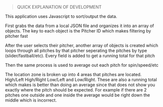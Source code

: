 > QUICK EXPLANATION OF DEVELOPMENT

This application uses Javascript to sort/output the data.

First grabs the data from a local JSON file and organizes it into an array of objects. The key to each object is the Pitcher ID which makes filtering by pitcher fast

After the user selects their pitcher, another array of objects is created which loops through all pitches by that pitcher seperating the pitches by type (slider/fastball/etc). Every field is added to get a running total for that pitch 

Then the same process is used to average out each pitch for spin/speed/etc

The location zone is broken up into 4 areas that pitches are located. High/Left High/Right Low/Left and Low/Right. These are also a running total which makes is better than doing an average since that does not show you exactly where the pitch should be expected. For example if there are 2 pitches one outside and one inside the average would be right down the middle which is incorrect. 
